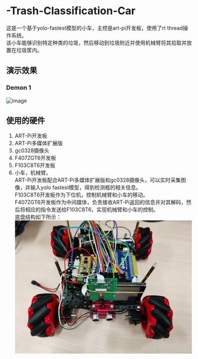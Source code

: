 # **-Trash-Classification-Car**
这是一个基于yolo-fastest模型的小车，主控是art-pi开发板，使用了rt thread操作系统。  
该小车能够识别特定种类的垃圾，然后移动到垃圾附近并使用机械臂将其拾取并放置在垃圾筐内。

## **演示效果**    
### **Demon 1**
![image](https://github.com/Charlie839242/-Trash-Classification-Car/blob/main/imgs/demo_1.gif)  


## **使用的硬件**
1. ART-Pi开发板  
2. ART-Pi多媒体扩展版  
3. gc0328摄像头  
4. F407ZGT6开发板  
5. F103C8T6开发板  
6. 小车，机械臂。  
ART-Pi开发板配合ART-Pi多媒体扩展版和gc0328摄像头，可以实时采集图像，并输入yolo fastest模型，得到检测框的相关信息。  
F103C8T6开发板作为下位机，控制机械臂和小车的移动。  
F407ZGT6开发板作为中间媒体，负责接收ART-Pi返回的信息并对其解码，然后将相应的指令发送给F103C8T6，实现机械臂和小车的控制。  
底盘结构如下所示：  
![image](https://github.com/Charlie839242/-Trash-Classification-Car/blob/main/imgs/car_first_layer.jpg)  













